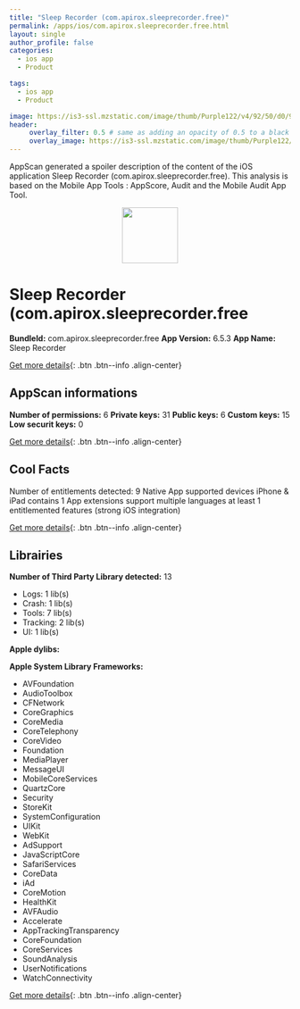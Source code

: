```yaml
---
title: "Sleep Recorder (com.apirox.sleeprecorder.free)"
permalink: /apps/ios/com.apirox.sleeprecorder.free.html
layout: single
author_profile: false
categories: 
  - ios app 
  - Product 

tags: 
  - ios app 
  - Product 

image: https://is3-ssl.mzstatic.com/image/thumb/Purple122/v4/92/50/d0/9250d0e8-a996-64f2-f2d9-77d568b7e49a/AppIconSleepRecorderFree-1x_U007emarketing-0-7-0-85-220.png/512x512bb.jpg
header: 
     overlay_filter: 0.5 # same as adding an opacity of 0.5 to a black background
     overlay_image: https://is3-ssl.mzstatic.com/image/thumb/Purple122/v4/92/50/d0/9250d0e8-a996-64f2-f2d9-77d568b7e49a/AppIconSleepRecorderFree-1x_U007emarketing-0-7-0-85-220.png/512x512bb.jpg
---
```

AppScan generated a spoiler description of the content of the iOS application Sleep Recorder (com.apirox.sleeprecorder.free). This analysis is based on the Mobile App Tools : AppScore, Audit and the Mobile Audit App Tool.

  
  
<div style="text-align: center;"><img src="https://is3-ssl.mzstatic.com/image/thumb/Purple122/v4/92/50/d0/9250d0e8-a996-64f2-f2d9-77d568b7e49a/AppIconSleepRecorderFree-1x_U007emarketing-0-7-0-85-220.png/512x512bb.jpg" width="100" height="100"></div>  
  
# Sleep Recorder (com.apirox.sleeprecorder.free

**BundleId:** com.apirox.sleeprecorder.free
**App Version:** 6.5.3
**App Name:** Sleep Recorder


[Get more details](/pricing.html){: .btn .btn--info .align-center}  
  
## AppScan informations 

**Number of permissions:** 6
**Private keys:** 31
**Public keys:** 6
**Custom keys:** 15
**Low securit keys:** 0
  
[Get more details](/pricing.html){: .btn .btn--info .align-center}

## Cool Facts

Number of entitlements detected: 9
Native App
supported devices iPhone & iPad
contains 1 App extensions
support multiple languages
at least 1 entitlemented features (strong iOS integration)
  
[Get more details](/pricing.html){: .btn .btn--info .align-center}

## Librairies 
**Number of Third Party Library detected:** 13
- Logs: 1 lib(s)
- Crash: 1 lib(s)
- Tools: 7 lib(s)
- Tracking: 2 lib(s)
- UI: 1 lib(s)

**Apple dylibs:**


**Apple System Library Frameworks:**
- AVFoundation
- AudioToolbox
- CFNetwork
- CoreGraphics
- CoreMedia
- CoreTelephony
- CoreVideo
- Foundation
- MediaPlayer
- MessageUI
- MobileCoreServices
- QuartzCore
- Security
- StoreKit
- SystemConfiguration
- UIKit
- WebKit
- AdSupport
- JavaScriptCore
- SafariServices
- CoreData
- iAd
- CoreMotion
- HealthKit
- AVFAudio
- Accelerate
- AppTrackingTransparency
- CoreFoundation
- CoreServices
- SoundAnalysis
- UserNotifications
- WatchConnectivity


  
[Get more details](/pricing.html){: .btn .btn--info .align-center}

